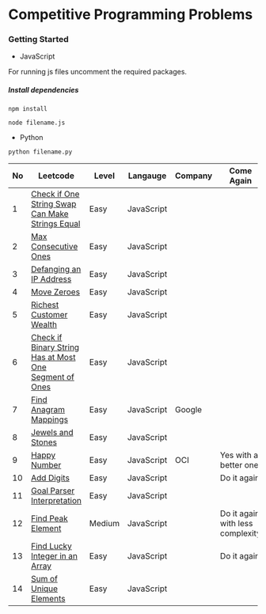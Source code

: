# Competitive Programming Problems

### Getting Started 
* JavaScript

For running js files uncomment the required packages.

##### Install dependencies

`npm install`

`node filename.js`

* Python

`python filename.py`

| No | Leetcode                                                                                                                                        | Level  | Langauge   | Company | Come Again                       |
|----|-------------------------------------------------------------------------------------------------------------------------------------------------|--------|------------|---------|----------------------------------|
| 1  | [Check if One String Swap Can Make Strings Equal](https://leetcode.com/problems/check-if-one-string-swap-can-make-strings-equal/)               | Easy   | JavaScript |         |                                  |
| 2  | [Max Consecutive Ones](https://leetcode.com/problems/max-consecutive-ones/)                                                                     | Easy   | JavaScript |         |                                  |
| 3  | [Defanging an IP Address](https://leetcode.com/problems/defanging-an-ip-address/)                                                               | Easy   | JavaScript |         |                                  |
| 4  | [Move Zeroes](https://leetcode.com/problems/move-zeroes/)                                                                                       | Easy   | JavaScript |         |                                  |
| 5  | [Richest Customer Wealth](https://leetcode.com/problems/richest-customer-wealth/)                                                               | Easy   | JavaScript |         |                                  |
| 6  | [Check if Binary String Has at Most One Segment of Ones](https://leetcode.com/problems/check-if-binary-string-has-at-most-one-segment-of-ones/) | Easy   | JavaScript |         |                                  |
| 7  | [Find Anagram Mappings](https://heip.github.io/LeetCodePremium/problems/find-anagram-mappings.html)                                             | Easy   | JavaScript | Google  |                                  |
| 8  | [Jewels and Stones](https://leetcode.com/problems/jewels-and-stones/)                                                                           | Easy   | JavaScript |         |                                  |
| 9  | [Happy Number](https://leetcode.com/problems/happy-number/)                                                                                     | Easy   | JavaScript |  OCI    | Yes with a better one            |
| 10 | [Add Digits](https://leetcode.com/problems/add-digits/)                                                                                         | Easy   | JavaScript |         | Do it again                      |
| 11 | [Goal Parser Interpretation](https://leetcode.com/problems/goal-parser-interpretation/)                                                         | Easy   | JavaScript |         |                                  |
| 12 | [Find Peak Element](https://leetcode.com/problems/find-peak-element/)                                                                           | Medium | JavaScript |         | Do it again with less complexity |
| 13 | [Find Lucky Integer in an Array](https://leetcode.com/problems/find-lucky-integer-in-an-array/)                                                 | Easy   | JavaScript |         | Do it again                      |
| 14 | [Sum of Unique Elements](https://leetcode.com/problems/sum-of-unique-elements)                                                                  | Easy   | JavaScript |         |                                  |
